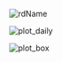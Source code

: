 ![rdName](https://user-images.githubusercontent.com/25252172/72173346-3d6caa80-33cf-11ea-87bf-32f57d72d50a.png)

![plot_daily](https://user-images.githubusercontent.com/25252172/72171630-49ef0400-33cb-11ea-9cf5-3ace63187a04.png)

![plot_box](https://user-images.githubusercontent.com/25252172/72171632-49ef0400-33cb-11ea-8538-f92670d03dd0.png)